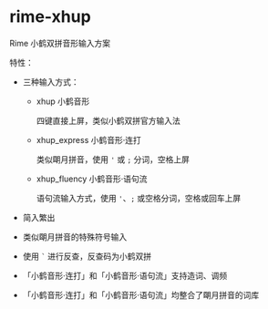 # rime-xhup
Rime 小鹤双拼音形输入方案

特性：

- 三种输入方式：
  - xhup 小鹤音形  

    四键直接上屏，类似小鹤双拼官方输入法

  - xhup\_express 小鹤音形·连打

    类似朙月拼音，使用 `'` 或 `;` 分词，空格上屏

  - xhup\_fluency 小鹤音形·语句流
  
    语句流输入方式，使用 `'`、`;` 或空格分词，空格或回车上屏

- 简入繁出
- 类似朙月拼音的特殊符号输入
- 使用 `` ` `` 进行反查，反查码为小鹤双拼
- 「小鹤音形·连打」和「小鹤音形·语句流」支持造词、调频
- 「小鹤音形·连打」和「小鹤音形·语句流」均整合了朙月拼音的词库
